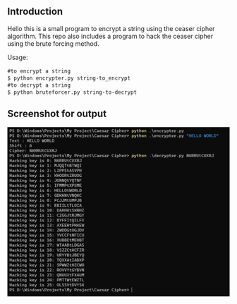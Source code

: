 ## Introduction
Hello this is a small program to encrypt a string using the ceaser cipher algorithm. This repo also includes a 
program to hack the ceaser cipher using the brute forcing method.

Usage:
```
#to encrypt a string
$ python encrypter.py string-to_encrypt
#to decrypt a string
$ python bruteforcer.py string-to-decrypt
```

## Screenshot for output
![Sample output](https://github.com/yogeshwaran08/Caesar-Cipher/blob/cc3a867dbb1d469d09162b91d9bc00ad490810df/img/output.jpg?raw=true)
